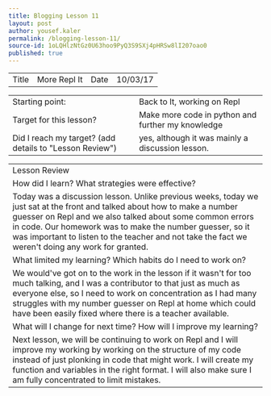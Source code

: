 ```yaml
---
title: Blogging Lesson 11
layout: post
author: yousef.kaler
permalink: /blogging-lesson-11/
source-id: 1oLQHlzNtGz0U63hoo9PyQ3S9SXj4pHRSw8lI207oao0
published: true
---
```

<table>
  <tr>
    <td>Title</td>
    <td>More Repl It</td>
    <td>Date</td>
    <td>10/03/17</td>
  </tr>
</table>


<table>
  <tr>
    <td>Starting point:</td>
    <td>Back to It, working on Repl</td>
  </tr>
  <tr>
    <td>Target for this lesson?</td>
    <td>Make more code in python and further my knowledge</td>
  </tr>
  <tr>
    <td>Did I reach my target? 
(add details to "Lesson Review")</td>
    <td> yes, although it was mainly a discussion lesson.</td>
  </tr>
</table>


<table>
  <tr>
    <td>Lesson Review</td>
  </tr>
  <tr>
    <td>How did I learn? What strategies were effective? </td>
  </tr>
  <tr>
    <td>Today was a discussion lesson. Unlike previous weeks, today we just sat at the front and talked about how to make a number guesser on Repl and we also talked about some common errors in code. Our homework was to make the number guesser, so it was important to listen to the teacher and not take the fact we weren't doing any work for granted. </td>
  </tr>
  <tr>
    <td>What limited my learning? Which habits do I need to work on? </td>
  </tr>
  <tr>
    <td>We would've got on to the work in the lesson if it wasn't for too much talking, and I was a contributor to that just as much as everyone else, so I need to work on concentration as I had many struggles with my number guesser on Repl at home which could have been easily fixed where there is a teacher available.</td>
  </tr>
  <tr>
    <td>What will I change for next time? How will I improve my learning?</td>
  </tr>
  <tr>
    <td>Next lesson, we will be continuing to work on Repl and I will improve my working by working on the structure of my code instead of just plonking in code that might work. I will create my function and variables in the right format. I will also make sure I am fully concentrated to limit mistakes.</td>
  </tr>
</table>


